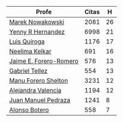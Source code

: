 Profe | Citas | H |
----  | ----- | --- |
[Marek Nowakowski](https://scholar.google.com.co/citations?user=ctFaBNQAAAAJ&hl=en) | 2081 | 26 |
[Yenny R Hernandez](https://scholar.google.com.co/citations?user=KXWwfMMAAAAJ&hl=en) | 6998 | 21 |
[Luis Quiroga](https://scholar.google.com.co/citations?user=PPvfyVwAAAAJ&hl=en) | 1176 | 17 |
[Neelima Kelkar](https://scholar.google.com.co/citations?user=BMxIj5AAAAAJ&hl=en) | 691 | 16 |
[Jaime E. Forero-Romero](https://scholar.google.com.co/citations?user=TLTK6WgAAAAJ&hl=en) | 576 | 13 |
[Gabriel Tellez](https://scholar.google.com.co/citations?user=1JHuoIAAAAAJ&hl=en) | 554 | 13 |
[Manu Forero Shelton](https://scholar.google.com.co/citations?user=0_jvORsAAAAJ&hl=en) | 3231 | 12 |
[Alejandra Valencia](https://scholar.google.com.co/citations?user=7Fa-MFYAAAAJ&hl=en) | 1194 | 12 |
[Juan Manuel Pedraza](https://scholar.google.com.co/citations?user=x8-YWMsAAAAJ&hl=en) | 1241 | 8 |
[Alonso Botero](https://scholar.google.com.co/citations?user=e06A7mUAAAAJ&hl=en) |558 | 7| 
